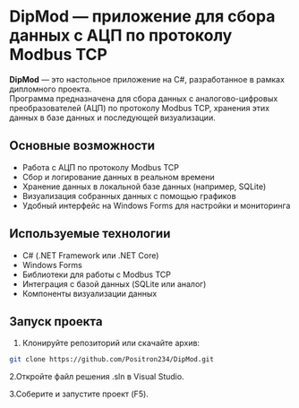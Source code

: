 # DipMod — приложение для сбора данных с АЦП по протоколу Modbus TCP

**DipMod** — это настольное приложение на C#, разработанное в рамках дипломного проекта.  
Программа предназначена для сбора данных с аналогово-цифровых преобразователей (АЦП) по протоколу Modbus TCP, хранения этих данных в базе данных и последующей визуализации.

## Основные возможности

- Работа с АЦП по протоколу Modbus TCP  
- Сбор и логирование данных в реальном времени  
- Хранение данных в локальной базе данных (например, SQLite)  
- Визуализация собранных данных с помощью графиков  
- Удобный интерфейс на Windows Forms для настройки и мониторинга

## Используемые технологии

- C# (.NET Framework или .NET Core)  
- Windows Forms  
- Библиотеки для работы с Modbus TCP  
- Интеграция с базой данных (SQLite или аналог)  
- Компоненты визуализации данных

## Запуск проекта

1. Клонируйте репозиторий или скачайте архив:

```bash
git clone https://github.com/Positron234/DipMod.git
```
2.Откройте файл решения .sln в Visual Studio.

3.Соберите и запустите проект (F5).
